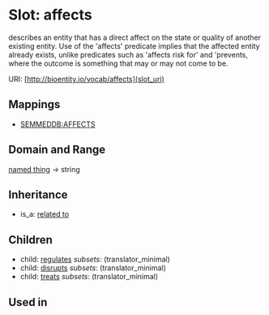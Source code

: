 # Slot: affects


describes an entity that has a direct affect on the state or quality of another existing entity. Use of the 'affects' predicate implies that the affected entity already exists, unlike predicates such as 'affects risk for' and 'prevents, where the outcome is something that may or may not come to be.

URI: [http://bioentity.io/vocab/affects](slot_uri)
## Mappings

 * [SEMMEDDB:AFFECTS](http://purl.obolibrary.org/obo/SEMMEDDB_AFFECTS)
## Domain and Range

[named thing](NamedThing.md) -> string
## Inheritance

 *  is_a: [related to](related_to.md)
## Children

 *  child: [regulates](regulates.md) *subsets*: (translator_minimal)
 *  child: [disrupts](disrupts.md) *subsets*: (translator_minimal)
 *  child: [treats](treats.md) *subsets*: (translator_minimal)
## Used in

